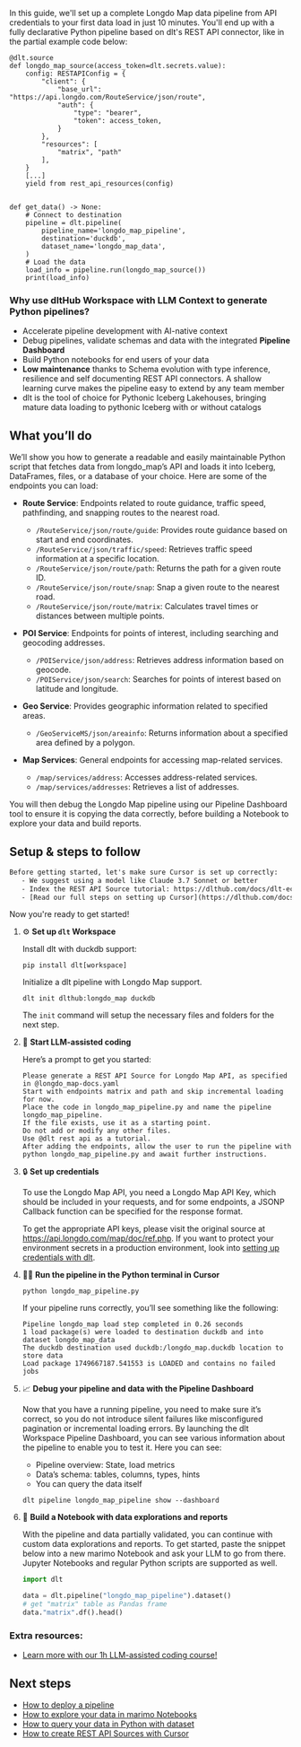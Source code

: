 In this guide, we'll set up a complete Longdo Map data pipeline from API credentials to your first data load in just 10 minutes. You'll end up with a fully declarative Python pipeline based on dlt's REST API connector, like in the partial example code below:

```python-outcome
@dlt.source
def longdo_map_source(access_token=dlt.secrets.value):
    config: RESTAPIConfig = {
        "client": {
            "base_url": "https://api.longdo.com/RouteService/json/route",
            "auth": {
                "type": "bearer",
                "token": access_token,
            }
        },
        "resources": [
            "matrix", "path"
        ],
    }
    [...]
    yield from rest_api_resources(config)


def get_data() -> None:
    # Connect to destination
    pipeline = dlt.pipeline(
        pipeline_name='longdo_map_pipeline',
        destination='duckdb',
        dataset_name='longdo_map_data', 
    )
    # Load the data
    load_info = pipeline.run(longdo_map_source())
    print(load_info) 
```

### Why use dltHub Workspace with LLM Context to generate Python pipelines?

- Accelerate pipeline development with AI-native context
- Debug pipelines, validate schemas and data with the integrated **Pipeline Dashboard**
- Build Python notebooks for end users of your data
- **Low maintenance** thanks to Schema evolution with type inference, resilience and self documenting REST API connectors. A shallow learning curve makes the pipeline easy to extend by any team member
- dlt is the tool of choice for Pythonic Iceberg Lakehouses, bringing mature data loading to pythonic Iceberg with or without catalogs

## What you’ll do

We’ll show you how to generate a readable and easily maintainable Python script that fetches data from longdo_map’s API and loads it into Iceberg, DataFrames, files, or a database of your choice. Here are some of the endpoints you can load:

- **Route Service**: Endpoints related to route guidance, traffic speed, pathfinding, and snapping routes to the nearest road.
  - `/RouteService/json/route/guide`: Provides route guidance based on start and end coordinates.
  - `/RouteService/json/traffic/speed`: Retrieves traffic speed information at a specific location.
  - `/RouteService/json/route/path`: Returns the path for a given route ID.
  - `/RouteService/json/route/snap`: Snap a given route to the nearest road.
  - `/RouteService/json/route/matrix`: Calculates travel times or distances between multiple points.

- **POI Service**: Endpoints for points of interest, including searching and geocoding addresses.
  - `/POIService/json/address`: Retrieves address information based on geocode.
  - `/POIService/json/search`: Searches for points of interest based on latitude and longitude.

- **Geo Service**: Provides geographic information related to specified areas.
  - `/GeoServiceMS/json/areainfo`: Returns information about a specified area defined by a polygon. 

- **Map Services**: General endpoints for accessing map-related services.
  - `/map/services/address`: Accesses address-related services.
  - `/map/services/addresses`: Retrieves a list of addresses.

You will then debug the Longdo Map pipeline using our Pipeline Dashboard tool to ensure it is copying the data correctly, before building a Notebook to explore your data and build reports.

## Setup & steps to follow

```default
Before getting started, let's make sure Cursor is set up correctly:
   - We suggest using a model like Claude 3.7 Sonnet or better
   - Index the REST API Source tutorial: https://dlthub.com/docs/dlt-ecosystem/verified-sources/rest_api/ and add it to context as **@dlt rest api**
   - [Read our full steps on setting up Cursor](https://dlthub.com/docs/dlt-ecosystem/llm-tooling/cursor-restapi#23-configuring-cursor-with-documentation)
```

Now you're ready to get started!

1. ⚙️ **Set up `dlt` Workspace**
    
    Install dlt with duckdb support:
    ```shell
    pip install dlt[workspace]
    ```

    Initialize a dlt pipeline with Longdo Map support.
    ```shell
    dlt init dlthub:longdo_map duckdb
    ```

    The `init` command will setup the necessary files and folders for the next step.
    
2. 🤠 **Start LLM-assisted coding**
    
    Here’s a prompt to get you started:
    
    ```prompt
    Please generate a REST API Source for Longdo Map API, as specified in @longdo_map-docs.yaml 
    Start with endpoints matrix and path and skip incremental loading for now. 
    Place the code in longdo_map_pipeline.py and name the pipeline longdo_map_pipeline. 
    If the file exists, use it as a starting point. 
    Do not add or modify any other files. 
    Use @dlt rest api as a tutorial. 
    After adding the endpoints, allow the user to run the pipeline with python longdo_map_pipeline.py and await further instructions.
    ```

    
3. 🔒 **Set up credentials** 
    
    To use the Longdo Map API, you need a Longdo Map API Key, which should be included in your requests, and for some endpoints, a JSONP Callback function can be specified for the response format.
    
    To get the appropriate API keys, please visit the original source at https://api.longdo.com/map/doc/ref.php.
    If you want to protect your environment secrets in a production environment, look into [setting up credentials with dlt](https://dlthub.com/docs/walkthroughs/add_credentials).
    
4. 🏃‍♀️ **Run the pipeline in the Python terminal in Cursor**
    
    ```shell
    python longdo_map_pipeline.py
    ```
    
    If your pipeline runs correctly, you’ll see something like the following:
    
    ```shell
    Pipeline longdo_map load step completed in 0.26 seconds
    1 load package(s) were loaded to destination duckdb and into dataset longdo_map_data
    The duckdb destination used duckdb:/longdo_map.duckdb location to store data
    Load package 1749667187.541553 is LOADED and contains no failed jobs
    ```
    
5. 📈 **Debug your pipeline and data with the Pipeline Dashboard**

    Now that you have a running pipeline, you need to make sure it’s correct, so you do not introduce silent failures like misconfigured pagination or incremental loading errors. By launching the dlt Workspace Pipeline Dashboard, you can see various information about the pipeline to enable you to test it. Here you can see:
    - Pipeline overview: State, load metrics
    - Data’s schema: tables, columns, types, hints
    - You can query the data itself
    
    ```shell
    dlt pipeline longdo_map_pipeline show --dashboard
    ```
    
6. 🐍 **Build a Notebook with data explorations and reports**

    With the pipeline and data partially validated, you can continue with custom data explorations and reports. To get started, paste the snippet below into a new marimo Notebook and ask your LLM to go from there. Jupyter Notebooks and regular Python scripts are supported as well.

    
    ```python
    import dlt

   data = dlt.pipeline("longdo_map_pipeline").dataset()
   # get "matrix" table as Pandas frame
   data."matrix".df().head()
    ```

### Extra resources:

- [Learn more with our 1h LLM-assisted coding course!](https://www.youtube.com/watch?v=GGid70rnJuM)

## Next steps

- [How to deploy a pipeline](https://dlthub.com/docs/walkthroughs/deploy-a-pipeline)
- [How to explore your data in marimo Notebooks](https://dlthub.com/docs/general-usage/dataset-access/marimo)
- [How to query your data in Python with dataset](https://dlthub.com/docs/general-usage/dataset-access/dataset)
- [How to create REST API Sources with Cursor](https://dlthub.com/docs/dlt-ecosystem/llm-tooling/cursor-restapi)
